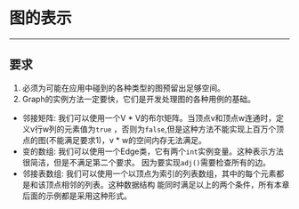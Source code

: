 # 图的表示

----

## 要求
1. 必须为可能在应用中碰到的各种类型的图预留出足够空间。
2. Graph的实例方法一定要快，它们是开发处理图的各种用例的基础。


- 邻接矩阵: 我们可以使用一个V * V的布尔矩阵。当顶点v和顶点w连通时，定义v行w列的元素值为`true`
，否则为`false`,但是这种方法不能实现上百万个顶点的图(不能满足要求1)，v * w的空间内存无法满足。
- 变的数组: 我们可以使用一个Edge类，它有两个`int`实例变量。这种表示方法很简洁，但是不满足第二个要求。
因为要实现`adj()`需要检查所有的边。
- 邻接表数组: 我们可以使用一个以顶点为索引的列表数组，其中的每个元素都是和该顶点相邻的列表。这种数据结构
能同时满足以上的两个条件，所有本章后面的示例都是采用这种形式。